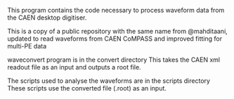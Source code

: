 This program contains the code necessary to process waveform data from the CAEN desktop digitiser.

This is a copy of a public repository with the same name from @mahditaani, updated to read waveforms from CAEN CoMPASS and improved fitting for multi-PE data


waveconvert program is in the convert directory
    This takes the CAEN xml readout file as an input and outputs a root file.

The scripts used to analyse the waveforms are in the scripts directory
    These scripts use the converted file (.root) as an input.


